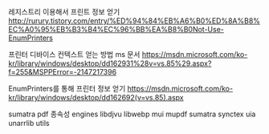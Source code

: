 ﻿레지스트리 이용해서 프린트 정보 얻기
http://rurury.tistory.com/entry/%ED%94%84%EB%A6%B0%ED%8A%B8%EC%A0%95%EB%B3%B4%EC%96%BB%EA%B8%B0Not-Use-EnumPrinters


프린터 디바이스 컨텍스트 얻는 방법  ms 문서
https://msdn.microsoft.com/ko-kr/library/windows/desktop/dd162931%28v=vs.85%29.aspx?f=255&MSPPError=-2147217396



EnumPrinters를 통해 프린터 정보 얻기
https://msdn.microsoft.com/ko-kr/library/windows/desktop/dd162692(v=vs.85).aspx


sumatra pdf 종속성
engines
libdjvu
libwebp
mui
mupdf
sumatra
synctex
uia
unarrlib
utils